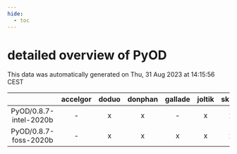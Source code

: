 ```yaml
---
hide:
  - toc
---
```


detailed overview of PyOD
=========================


This data was automatically generated on Thu, 31 Aug 2023 at 14:15:56 CEST  

| |accelgor|doduo|donphan|gallade|joltik|skitty|swalot|victini|
| :---: | :---: | :---: | :---: | :---: | :---: | :---: | :---: | :---: |
|PyOD/0.8.7-intel-2020b|-|x|x|-|x|x|x|x|
|PyOD/0.8.7-foss-2020b|-|x|x|x|x|x|x|x|
